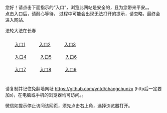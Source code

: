 您好！请点击下面指示的“入口”，浏览此网站是安全的，且为您带来平安。。 <br/>
点击入口后，请耐心等待， 过程中可能会出现无法打开的提示，请忽略，最终会进入网站. </br>

法轮大法在长春<br/>
<div style="padding:10px"><a style="margin:20px" target="_blank" href="https://d2fa6wpc4j9wx8.cloudfront.net/2Qpsp?blczxt" id="ccLink1" rel="nofollow">入口1</a> <a target="_blank" style="margin:20px" href="https://d1qgdg46kqo52r.cloudfront.net/2Qpsp?xhsuxmr" id="ccLink2" rel="nofollow">入口2</a> <a style="margin:20px" target="_blank" href="https://d2xyonbttaejol.cloudfront.net/2Qpsp?sqpzsuqs" id="ccLink3" rel="nofollow">入口3</a></div>

<div style="padding:10px" ><a style="margin:20px" target="_blank" href="https://d2fa6wpc4j9wx8.cloudfront.net/2Qpsp?blczxt" id="ccLink4" rel="nofollow">入口4</a> <a style="margin:20px" href="https://d1qgdg46kqo52r.cloudfront.net/2Qpsp?xhsuxmr" target="_blank" id="ccLink5" rel="nofollow">入口5</a> <a style="margin:20px" href="https://d2xyonbttaejol.cloudfront.net/2Qpsp?sqpzsuqs" target="_blank" id="ccLink6" rel="nofollow">入口6</a></div>

<div style="padding:10px"><a style="margin:20px" target="_blank" href="https://d2fa6wpc4j9wx8.cloudfront.net/2Qpsp?blczxt" id="ccLink7" rel="nofollow">入口7</a> <a style="margin:20px" href="https://d1qgdg46kqo52r.cloudfront.net/2Qpsp?xhsuxmr" target="_blank" id="ccLink8" rel="nofollow">入口8</a> <a style="margin:20px" target="_blank" href="https://d2xyonbttaejol.cloudfront.net/2Qpsp?sqpzsuqs" id="ccLink9" rel="nofollow">入口9</a></div>

<br/>



请复制并记住免翻墙网址 https://github.com/yntd/changchunzx (http后一定要加s)，在电脑或手机的浏览器均可访问。。<br/>

微信如提示停止访问该网页，须先点击右上角，选择浏览器打开。
